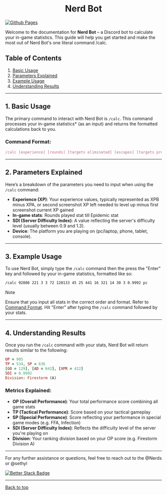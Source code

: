 <div align="center">
  
  # Nerd Bot
</div>

[![Github Pages](https://img.shields.io/badge/github%20pages-121013?style=for-the-badge&logo=github&logoColor=white)](https://sethispr.github.io/nerd/) 

Welcome to the documentation for **Nerd Bot** – a Discord bot to calculate your in-game statistics. This guide will help you get started and make the most out of Nerd Bot's one literal command /calc. 

## Table of Contents
1. [Basic Usage](#basic-usage)
2. [Parameters Explained](#parameters-explained)
3. [Example Usage](#example-usage)
4. [Understanding Results](#understanding-results)

---

## 1. Basic Usage

The primary command to interact with Nerd Bot is `/calc`. This command processes your in-game statistics* (as an input) and returns the formatted calculations back to you.

### Command Format:
```ruby
/calc [experience] [rounds] [targets eliminated] [escapes] [targets protected] [damage dealt] [final shots] [ffa kills] [ffa wins] [infected killed] [infection survival] [infections] [epidemic] [sdi] [device]
```

---

## 2. Parameters Explained

Here’s a breakdown of the parameters you need to input when using the `/calc` command:

- **Experience (XP)**: Your experience values, typically represented as XPB minus XPA, or second screenshot XP left needed to level up minus first screenshot current XP gained
- **In-game stats**: Rounds played stat till Epidemic stat
- **SDI (Server Difficulty Index)**: A value reflecting the server's difficulty level (usually between 0.9 and 1.3).
- **Device**: The platform you are playing on (pc/laptop, phone, tablet, console).

---

## 3. Example Usage

To use Nerd Bot, simply type the `/calc` command then the press the "Enter" key and followed by your in-game statistics, formatted like so:

```sh
/calc 92086 221 3 3 72 120133 45 25 441 16 321 14 30 3 0.9992 pc
```

> [!NOTE]
> Ensure that you input all stats in the correct order and format. Refer to [Command Format](#basic-usage).
> Hit "Enter" after typing the `/calc` command followed by your stats.

---

## 4. Understanding Results

Once you run the `/calc` command with your stats, Nerd Bot will return results similar to the following:

```ruby
OP = 905
TP = 534, SP = 636
[GO = 129], [AD = 642], [XPR = 422]
SDI = 0.9992
Division: Firestorm (A)
```

### Metrics Explained:

- **OP (Overall Performance)**: Your total performance score combining all game stats
- **TP (Tactical Performance)**: Score based on your tactical gameplay
- **SP (Special Performance)**: Score reflecting your performance in special game modes (e.g. FFA, Infection)
- **SDI (Server Difficulty Index)**: Reflects the difficulty level of the server you're playing on
- **Division**: Your ranking division based on your OP score (e.g. Firestorm Division A)

---

For any further assistance or questions, feel free to reach out to the @Nerds or @sethyl

[![Better Stack Badge](https://uptime.betterstack.com/status-badges/v3/monitor/1p3v3.svg)](https://fos.betteruptime.com/)

---

[Back to top](https://github.com/Sethispr/nerd?tab=readme-ov-file#nerd-bot)
